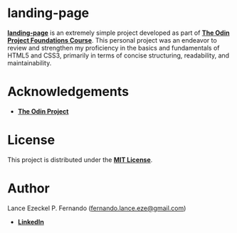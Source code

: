 # landing-page
[__landing-page__](https://Lanezedfer.github.io/landing-page/) is an extremely simple project developed as part of [__The Odin Project Foundations Course__](https://www.theodinproject.com/paths/foundations/courses/foundations). This personal project was an endeavor to review and strengthen my proficiency in the basics and fundamentals of HTML5 and CSS3, primarily in terms of concise structuring, readability, and maintainability.

# Acknowledgements
* [__The Odin Project__](https://www.theodinproject.com/about)

# License
This project is distributed under the [__MIT License__](LICENSE.md).

# Author
Lance Ezeckel P. Fernando (fernando.lance.eze@gmail.com)
* [__LinkedIn__](https://www.linkedin.com/in/lance-ezeckel-fernando-239b252a2/)